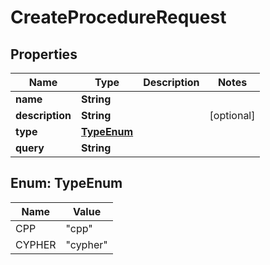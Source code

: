

# CreateProcedureRequest


## Properties

| Name | Type | Description | Notes |
|------------ | ------------- | ------------- | -------------|
|**name** | **String** |  |  |
|**description** | **String** |  |  [optional] |
|**type** | [**TypeEnum**](#TypeEnum) |  |  |
|**query** | **String** |  |  |



## Enum: TypeEnum

| Name | Value |
|---- | -----|
| CPP | &quot;cpp&quot; |
| CYPHER | &quot;cypher&quot; |



